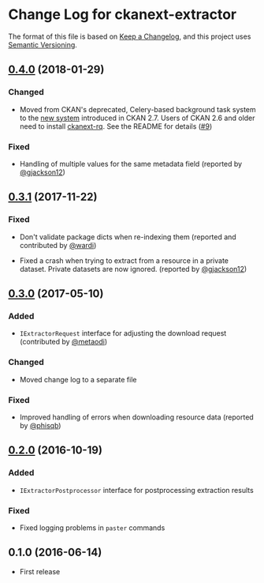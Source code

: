 # Change Log for ckanext-extractor

The format of this file is based on [Keep a Changelog], and this
project uses [Semantic Versioning].


## [0.4.0] (2018-01-29)

### Changed

- Moved from CKAN's deprecated, Celery-based background task system to the
  [new system](http://docs.ckan.org/en/latest/maintaining/background-tasks.html)
  introduced in CKAN 2.7. Users of CKAN 2.6 and older need to install
  [ckanext-rq](https://github.com/ckan/ckanext-rq). See the README for details
  ([#9](https://github.com/stadt-karlsruhe/ckanext-extractor/issues/9))

### Fixed

- Handling of multiple values for the same metadata field (reported by
  [@gjackson12](https://github.com/stadt-karlsruhe/ckanext-extractor/issues/11))


## [0.3.1] (2017-11-22)

### Fixed

- Don't validate package dicts when re-indexing them (reported and contributed
  by [@wardi](https://github.com/stadt-karlsruhe/ckanext-extractor/pull/6))

- Fixed a crash when trying to extract from a resource in a private dataset.
  Private datasets are now ignored. (reported by
  [@gjackson12](https://github.com/stadt-karlsruhe/ckanext-extractor/issues/8))


## [0.3.0] (2017-05-10)

### Added

- `IExtractorRequest` interface for adjusting the download request (contributed
  by [@metaodi](https://github.com/stadt-karlsruhe/ckanext-extractor/pull/5))

### Changed

- Moved change log to a separate file

### Fixed

- Improved handling of errors when downloading resource data (reported by
  [@phisqb](https://github.com/stadt-karlsruhe/ckanext-extractor/issues/4))


## [0.2.0] (2016-10-19)

### Added

- `IExtractorPostprocessor` interface for postprocessing extraction results

### Fixed

- Fixed logging problems in `paster` commands


## 0.1.0 (2016-06-14)

- First release


[Keep a Changelog]: http://keepachangelog.com
[Semantic Versioning]: http://semver.org/

[Unreleased]: https://github.com/stadt-karlsruhe/ckanext-extractor/compare/v0.3.1...master
[0.4.0]: https://github.com/stadt-karlsruhe/ckanext-extractor/compare/v0.3.1...v0.4.0
[0.3.1]: https://github.com/stadt-karlsruhe/ckanext-extractor/compare/v0.3.0...v0.3.1
[0.3.0]: https://github.com/stadt-karlsruhe/ckanext-extractor/compare/v0.2.0...v0.3.0
[0.2.0]: https://github.com/stadt-karlsruhe/ckanext-extractor/compare/v0.1.0...v0.2.0

